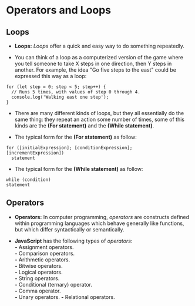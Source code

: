 # Operators and Loops

## Loops
* **Loops:** *Loops* offer a quick and easy way to do something repeatedly.


* You can think of a loop as a computerized version of the game where you tell someone to take X steps in one direction, then Y steps in another. For example, the idea "Go five steps to the east" could be expressed this way as a loop:
```
for (let step = 0; step < 5; step++) {
  // Runs 5 times, with values of step 0 through 4.
  console.log('Walking east one step');
}
```


* There are many different kinds of loops, but they all essentially do the same thing: they repeat an action some number of times, some of this kinds are the **(For statement)** and the **(While statement)**.


* The typical form for the **(For statement)** as follow:
```
for ([initialExpression]; [conditionExpression]; [incrementExpression])
  statement
  ```

  * The typical form for the **(While statement)** as follow:
  ```
while (condition)
  statement
  ```

## Operators

* **Operators:** In computer programming, *operators* are constructs defined within programming languages which behave generally like functions, but which differ syntactically or semantically.


* **JavaScript** has the following types of *operators*:   
**\-** Assignment operators.  
**\-** Comparison operators.  
**\-** Arithmetic operators.  
**\-** Bitwise operators.  
**\-** Logical operators.  
**\-** String operators.  
**\-** Conditional (ternary) operator.   
**\-** Comma operator.  
**\-** Unary operators.
**\-** Relational operators. 


